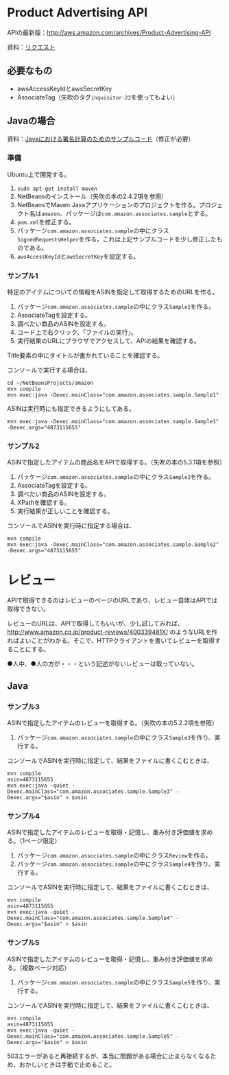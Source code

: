 # Product Advertising API

APIの最新版：http://aws.amazon.com/archives/Product-Advertising-API

資料：[リクエスト](https://images-na.ssl-images-amazon.com/images/G/09/associates/paapi/dg/index.html?CHAP_MakingRequestsandUnderstandingResponses.html)

## 必要なもの

* awsAccessKeyIdとawsSecretKey
* AssociateTag（矢吹のタグ`inquisitor-22`を使ってもよい）

## Javaの場合

資料：[Javaにおける署名計算のためのサンプルコード](https://images-na.ssl-images-amazon.com/images/G/09/associates/paapi/dg/index.html?AuthJavaSampleSig2.html)（修正が必要）

### 準備

Ubuntu上で開発する。

1. `sudo apt-get install maven`
1. NetBeansのインストール（矢吹の本の2.4.2項を参照）
1. NetBeansでMaven Javaアプリケーションのプロジェクトを作る。プロジェクト名は`amazon`、パッケージは`com.amazon.associates.sample`とする。
1. `pom.xml`を修正する。
1. パッケージ`com.amazon.associates.sample`の中にクラス`SignedRequestsHelper`を作る。これは上記サンプルコードを少し修正したものである。
1. `awsAccessKeyId`と`awsSecretKey`を設定する。

### サンプル1

特定のアイテムについての情報をASINを指定して取得するためのURLを作る。

1. パッケージ`com.amazon.associates.sample`の中にクラス`Sample1`を作る。
1. AssociateTagを設定する。
1. 調べたい商品のASINを設定する。
1. コード上で右クリック、「ファイルの実行」。
1. 実行結果のURLにブラウザでアクセスして、APIの結果を確認する。

Title要素の中にタイトルが書かれていることを確認する。

コンソールで実行する場合は、

```
cd ~/NetBeansProjects/amazon
mvn compile
mvn exec:java -Dexec.mainClass="com.amazon.associates.sample.Sample1"
```

ASINは実行時にも指定できるようにしてある。

```
mvn exec:java -Dexec.mainClass="com.amazon.associates.sample.Sample1" -Dexec.args="4873115655"
```

### サンプル2

ASINで指定したアイテムの商品名をAPIで取得する。（矢吹の本の5.3.1項を参照）

1. パッケージ`com.amazon.associates.sample`の中にクラス`Sample2`を作る。
1. AssociateTagを設定する。
1. 調べたい商品のASINを設定する。
1. XPathを確認する。
1. 実行結果が正しいことを確認する。

コンソールでASINを実行時に指定する場合は、

```
mvn compile
mvn exec:java -Dexec.mainClass="com.amazon.associates.sample.Sample2" -Dexec.args="4873115655"
```

# レビュー

APIで取得できるのはレビューのページのURLであり、レビュー自体はAPIでは取得できない。

レビューのURLは、APIで取得してもいいが、少し試してみれば、http://www.amazon.co.jp/product-reviews/400339481X/ のようなURLを作ればよいことがわかる。そこで、HTTPクライアントを書いてレビューを取得することにする。

●人中、●人の方が・・・という記述がないレビューは取っていない。

## Java

### サンプル3

ASINで指定したアイテムのレビューを取得する。（矢吹の本の5.2.2項を参照）

1. パッケージ`com.amazon.associates.sample`の中にクラス`Sample3`を作り、実行する。

コンソールでASINを実行時に指定して、結果をファイルに書くこむときは、

```
mvn compile
asin=4873115655
mvn exec:java -quiet -Dexec.mainClass="com.amazon.associates.sample.Sample3" -Dexec.args="$asin" > $asin
```

### サンプル4

ASINで指定したアイテムのレビューを取得・記憶し、重み付き評価値を求める。（1ページ限定）

1. パッケージ`com.amazon.associates.sample`の中にクラス`Review`を作る。
1. パッケージ`com.amazon.associates.sample`の中にクラス`Sample4`を作り、実行する。

コンソールでASINを実行時に指定して、結果をファイルに書くこむときは、

```
mvn compile
asin=4873115655
mvn exec:java -quiet -Dexec.mainClass="com.amazon.associates.sample.Sample4" -Dexec.args="$asin" > $asin
```

### サンプル5

ASINで指定したアイテムのレビューを取得・記憶し、重み付き評価値を求める。（複数ページ対応）

1. パッケージ`com.amazon.associates.sample`の中にクラス`Sample5`を作り、実行する。

コンソールでASINを実行時に指定して、結果をファイルに書くこむときは、

```
mvn compile
asin=4873115655
mvn exec:java -quiet -Dexec.mainClass="com.amazon.associates.sample.Sample5" -Dexec.args="$asin" > $asin
```

503エラーがあると再接続するが、本当に問題がある場合に止まらなくなるため、おかしいときは手動で止めること。

